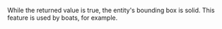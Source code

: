 While the returned value is true, the entity's bounding box is solid.
This feature is used by boats, for example.

